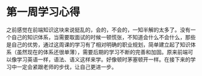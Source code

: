 # 第一周学习心得
之前感觉在前端知识这块来说挺乱的，会的，不会的，一知半解的太多了。没有一个自己的知识体系，当需要取面试的时候一顿慌张，不知道会什么不会什么，那些是自己的优势，通过这周课的学习有了相对明确的职业规划，简单建立起了知识体系（虽然现在的体系还很单薄），需要后期的学习不断的完善和加固。原来前端可以像学习英语一样，语法、语义这样来学。好像顿时茅塞顿开一样。在接下来的学习中一定会紧跟老师的步伐，让自己更进一步。